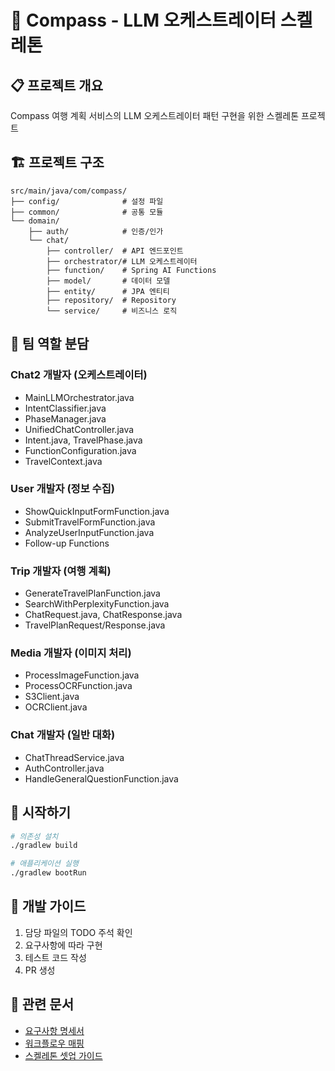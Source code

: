 # 🧭 Compass - LLM 오케스트레이터 스켈레톤

## 📋 프로젝트 개요
Compass 여행 계획 서비스의 LLM 오케스트레이터 패턴 구현을 위한 스켈레톤 프로젝트

## 🏗️ 프로젝트 구조
```
src/main/java/com/compass/
├── config/              # 설정 파일
├── common/              # 공통 모듈
└── domain/
    ├── auth/            # 인증/인가
    └── chat/
        ├── controller/  # API 엔드포인트
        ├── orchestrator/# LLM 오케스트레이터
        ├── function/    # Spring AI Functions
        ├── model/       # 데이터 모델
        ├── entity/      # JPA 엔티티
        ├── repository/  # Repository
        └── service/     # 비즈니스 로직
```

## 👥 팀 역할 분담

### Chat2 개발자 (오케스트레이터)
- MainLLMOrchestrator.java
- IntentClassifier.java
- PhaseManager.java
- UnifiedChatController.java
- Intent.java, TravelPhase.java
- FunctionConfiguration.java
- TravelContext.java

### User 개발자 (정보 수집)
- ShowQuickInputFormFunction.java
- SubmitTravelFormFunction.java
- AnalyzeUserInputFunction.java
- Follow-up Functions

### Trip 개발자 (여행 계획)
- GenerateTravelPlanFunction.java
- SearchWithPerplexityFunction.java
- ChatRequest.java, ChatResponse.java
- TravelPlanRequest/Response.java

### Media 개발자 (이미지 처리)
- ProcessImageFunction.java
- ProcessOCRFunction.java
- S3Client.java
- OCRClient.java

### Chat 개발자 (일반 대화)
- ChatThreadService.java
- AuthController.java
- HandleGeneralQuestionFunction.java

## 🚀 시작하기
```bash
# 의존성 설치
./gradlew build

# 애플리케이션 실행
./gradlew bootRun
```

## 📝 개발 가이드
1. 담당 파일의 TODO 주석 확인
2. 요구사항에 따라 구현
3. 테스트 코드 작성
4. PR 생성

## 🔗 관련 문서
- [요구사항 명세서](Migration/REQUIREMENTS_SPECIFICATION.md)
- [워크플로우 매핑](Migration/WORKFLOW_FILE_MAPPING.md)
- [스켈레톤 셋업 가이드](Migration/SKELETON_SETUP.md)